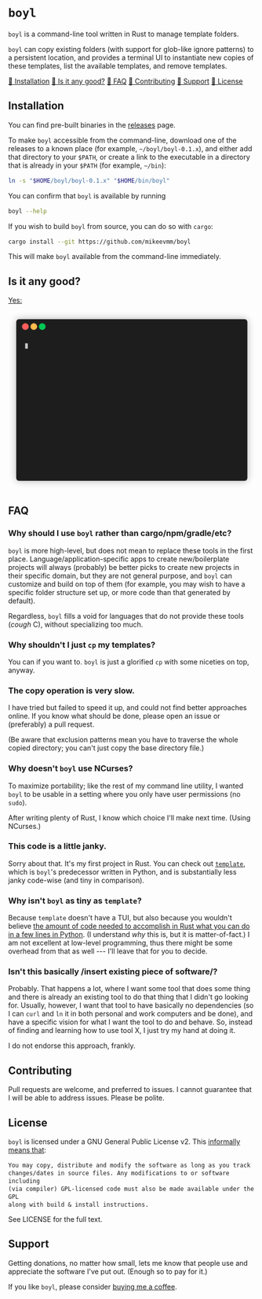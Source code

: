 # `boyl`

`boyl` is a command-line tool written in Rust to manage template folders.

`boyl` can copy existing folders (with support for glob-like ignore patterns) to
a persistent location, and provides a terminal UI to instantiate new copies of
these templates, list the available templates, and remove templates.

[🔗 Installation](#installation)
[🔗 Is it any good?](#is-it-any-good)
[🔗 FAQ](#faq)
[🔗 Contributing](#contributing)
[🔗 Support](#support)
[🔗 License](#license)

## Installation

You can find pre-built binaries in the [releases][releases] page.

To make `boyl` accessible from the command-line, download one of the releases to
a known place (for example, `~/boyl/boyl-0.1.x`), and either add that directory
to your `$PATH`, or create a link to the executable in a directory that is
already in your `$PATH` (for example, `~/bin`):

```bash
ln -s "$HOME/boyl/boyl-0.1.x" "$HOME/bin/boyl"
```

You can confirm that `boyl` is available by running

```bash
boyl --help
```

If you wish to build `boyl` from source, you can do so with `cargo`:

```bash
cargo install --git https://github.com/mikeevmm/boyl
```

This will make `boyl` available from the command-line immediately.

[releases]: https://github.com/mikeevmm/boyl/releases

## Is it any good?

[Yes:](https://news.ycombinator.com/item?id=3067434)

![Demo gif.](demo.gif)

## FAQ

### Why should I use `boyl` rather than cargo/npm/gradle/etc?

`boyl` is more high-level, but does not mean to replace these tools in the
first place. Language/application-specific apps to create new/boilerplate
projects will always (probably) be better picks to create new projects in
their specific domain, but they are not general purpose, and `boyl` can
customize and build on top of them (for example, you may wish to have a specific
folder structure set up, or more code than that generated by default). 

Regardless, `boyl` fills a void for languages that do not provide these tools
(*cough* C), without specializing too much.

### Why shouldn't I just `cp` my templates?

You can if you want to. `boyl` is just a glorified `cp` with some niceties on
top, anyway.

### The copy operation is very slow.

I have tried but failed to speed it up, and could not find better approaches
online. If you know what should be done, please open an issue or (preferably)
a pull request.

(Be aware that exclusion patterns mean you have to traverse the whole copied
directory; you can't just copy the base directory file.)

### Why doesn't `boyl` use NCurses?

To maximize portability; like the rest of my command line utility, I wanted
`boyl` to be usable in a setting where you only have user permissions (no
`sudo`).

After writing plenty of Rust, I know which choice I'll make next time. (Using
NCurses.)

### This code is a little janky.

Sorry about that. It's my first project in Rust. You can check out
[`template`][0], which is `boyl`'s predecessor written in Python, and is
substantially less janky code-wise (and tiny in comparison).

### Why isn't `boyl` as tiny as `template`?

Because `template` doesn't have a TUI, but also because you wouldn't believe
[the amount of code needed to accomplish in Rust what you can do in a few lines
in Python][1]. (I understand *why* this is, but it is matter-of-fact.) I am not
excellent at low-level programming, thus there might be some overhead from that
as well --- I'll leave that for you to decide.

### Isn't this basically /insert existing piece of software/?

Probably. That happens a lot, where I want some tool that does some thing and
there is already an existing tool to do that thing that I didn't go looking for.
Usually, however, I want that tool to have basically no dependencies (so I can
`curl` and `ln` it in both personal and work computers and be done), and have a
specific vision for what I want the tool to do and behave. So, instead of
finding and learning how to use tool X, I just try my hand at doing it.

I do not endorse this approach, frankly.

[0]: https://github.com/mikeevmm/template
[1]: https://xkcd.com/353/

## Contributing

Pull requests are welcome, and preferred to issues. I cannot guarantee that I
will be able to address issues. Please be polite.

## License

`boyl` is licensed under a GNU General Public License v2. This [informally means
that][tldr]:

    You may copy, distribute and modify the software as long as you track
    changes/dates in source files. Any modifications to or software including
    (via compiler) GPL-licensed code must also be made available under the GPL
    along with build & install instructions.

See LICENSE for the full text.

[tldr]: https://tldrlegal.com/license/gnu-general-public-license-v2#summary

## Support

Getting donations, no matter how small, lets me know that people use and 
appreciate the software I've put out. (Enough so to pay for it.)

If you like `boyl`, please consider [buying me a coffee][coffee].

[coffee]: https://www.paypal.me/miguelmurca/2.50